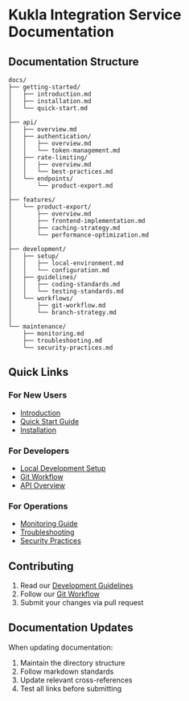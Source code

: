 # Kukla Integration Service Documentation

## Documentation Structure

```
docs/
├── getting-started/
│   ├── introduction.md
│   ├── installation.md
│   └── quick-start.md
│
├── api/
│   ├── overview.md
│   ├── authentication/
│   │   ├── overview.md
│   │   └── token-management.md
│   ├── rate-limiting/
│   │   ├── overview.md
│   │   └── best-practices.md
│   └── endpoints/
│       └── product-export.md
│
├── features/
│   └── product-export/
│       ├── overview.md
│       ├── frontend-implementation.md
│       ├── caching-strategy.md
│       └── performance-optimization.md
│
├── development/
│   ├── setup/
│   │   ├── local-environment.md
│   │   └── configuration.md
│   ├── guidelines/
│   │   ├── coding-standards.md
│   │   └── testing-standards.md
│   └── workflows/
│       ├── git-workflow.md
│       └── branch-strategy.md
│
└── maintenance/
    ├── monitoring.md
    ├── troubleshooting.md
    └── security-practices.md
```

## Quick Links

### For New Users

- [Introduction](getting-started/introduction.md)
- [Quick Start Guide](getting-started/quick-start.md)
- [Installation](getting-started/installation.md)

### For Developers

- [Local Development Setup](development/setup/local-environment.md)
- [Git Workflow](development/workflows/git-workflow.md)
- [API Overview](api/overview.md)

### For Operations

- [Monitoring Guide](maintenance/monitoring.md)
- [Troubleshooting](maintenance/troubleshooting.md)
- [Security Practices](maintenance/security-practices.md)

## Contributing

1. Read our [Development Guidelines](development/guidelines/coding-standards.md)
2. Follow our [Git Workflow](development/workflows/git-workflow.md)
3. Submit your changes via pull request

## Documentation Updates

When updating documentation:

1. Maintain the directory structure
2. Follow markdown standards
3. Update relevant cross-references
4. Test all links before submitting
